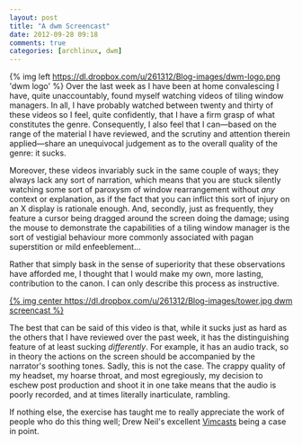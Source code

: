 ```yaml
---
layout: post
title: "A dwm Screencast"
date: 2012-09-28 09:18
comments: true
categories: [archlinux, dwm]
---
```

{% img left https://dl.dropbox.com/u/261312/Blog-images/dwm-logo.png 'dwm logo' %}
Over the last week as I have been at home convalescing I have, quite unaccountably,
found myself watching videos of tiling window managers. In all, I have probably watched
between twenty and thirty of these videos so I feel, quite confidently, that I have a
firm grasp of what constitutes the genre. Consequently, I also feel that I can&mdash;based
on the range of the material I have reviewed, and the scrutiny and attention therein
applied&mdash;share an unequivocal judgement as to the overall quality of the genre: it
sucks. 

Moreover, these videos invariably suck in the same couple of ways; they always lack
any sort of narration, which means that you are stuck silently watching some sort of 
paroxysm of window rearrangement without *any* context or explanation, as if the fact 
that you can inflict this sort of injury on an X display is rationale enough. And, 
secondly, just as frequently, they feature a cursor being dragged around the screen 
doing the damage; using the mouse to demonstrate the capabilities of a tiling window 
manager is the sort of vestigial behaviour more commonly associated with pagan
superstition or mild enfeeblement…

Rather that simply bask in the sense of superiority that these observations have 
afforded me, I thought that I would make my own, more lasting, contribution to the
canon. I can only describe this process as instructive.

[{% img center https://dl.dropbox.com/u/261312/Blog-images/tower.jpg dwm screencast %}](http://www.youtube.com/watch?v=GQ5s6T25jCc)

The best that can be said of this video is that, while it sucks just as hard as the others
that I have reviewed over the past week, it has the distinguishing feature of at least
sucking *differently*. For example, it has an audio track, so in theory the actions on the
screen should be accompanied by the narrator's soothing tones. Sadly, this is not the case.
The crappy quality of my headset, my hoarse throat, and most egregiously, my decision to eschew
post production and shoot it in one take means that the audio is poorly recorded, and at times 
literally inarticulate, rambling.

If nothing else, the exercise has taught me to really appreciate the work of people who
do this thing well; Drew Neil's excellent
[Vimcasts](http://vimcasts.org/ 'The Vimcasts homepage') being a case in point.
